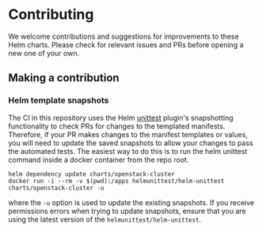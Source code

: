 # Contributing

We welcome contributions and suggestions for improvements to these Helm charts.
Please check for relevant issues and PRs before opening a new one of your own.

## Making a contribution

### Helm template snapshots

The CI in this repository uses the Helm [unittest](https://github.com/helm-unittest/helm-unittest)
plugin's snapshotting functionality to check PRs for changes to the templated manifests.
Therefore, if your PR makes changes to the manifest templates or values, you will need to update
the saved snapshots to allow your changes to pass the automated tests. The easiest way to do this
is to run the helm unittest command inside a docker container from the repo root.

```
helm dependency update charts/openstack-cluster
docker run -i --rm -v $(pwd):/apps helmunittest/helm-unittest charts/openstack-cluster -u
```

where the `-u` option is used to update the existing snapshots. If you receive
permissions errors when trying to update snapshots, ensure that you are using
the latest version of the `helmunittest/helm-unittest`.
